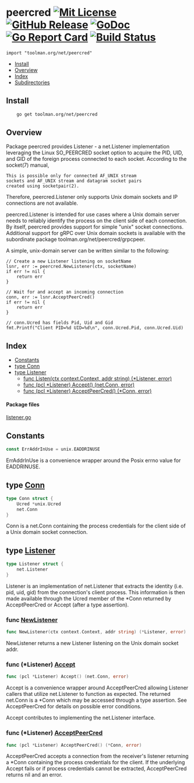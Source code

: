 
# peercred [![Mit License][mit-img]][mit] [![GitHub Release][release-img]][release] [![GoDoc][godoc-img]][godoc] [![Go Report Card][reportcard-img]][reportcard] [![Build Status][travis-img]][travis]

`import "toolman.org/net/peercred"`

* [Install](#pkg-install)
* [Overview](#pkg-overview)
* [Index](#pkg-index)
* [Subdirectories](#pkg-subdirectories)

## <a name="pkg-install">Install</a>

```sh
    go get toolman.org/net/peercred
```

## <a name="pkg-overview">Overview</a>
Package peercred provides Listener - a net.Listener implementation leveraging
the Linux SO_PEERCRED socket option to acquire the PID, UID, and GID of the
foreign process connected to each socket. According to the socket(7) manual,

    This is possible only for connected AF_UNIX stream
    sockets and AF_UNIX stream and datagram socket pairs
    created using socketpair(2).

Therefore, peercred.Listener only supports Unix domain sockets and IP
connections are not available.

peercred.Listener is intended for use cases where a Unix domain server needs
to reliably identify the process on the client side of each connection. By
itself, peercred provides support for simple "unix" socket connections.
Additional support for gRPC over Unix domain sockets is available with the
subordinate package toolman.org/net/peercred/grpcpeer.

A simple, unix-domain server can be written similar to the following:

	// Create a new Listener listening on socketName
	lsnr, err := peercred.NewListener(ctx, socketName)
	if err != nil {
	    return err
	}
	
	// Wait for and accept an incoming connection
	conn, err := lsnr.AcceptPeerCred()
	if err != nil {
	    return err
	}
	
	// conn.Ucred has fields Pid, Uid and Gid
	fmt.Printf("Client PID=%d UID=%d\n", conn.Ucred.Pid, conn.Ucred.Uid)


## <a name="pkg-index">Index</a>
* [Constants](#pkg-constants)
* [type Conn](#Conn)
* [type Listener](#Listener)
  * [func Listen(ctx context.Context, addr string) (*Listener, error)](#NewListener)
  * [func (pcl *Listener) Accept() (net.Conn, error)](#Listener.Accept)
  * [func (pcl *Listener) AcceptPeerCred() (*Conn, error)](#Listener.AcceptPeerCred)


#### <a name="pkg-files">Package files</a>
[listener.go](/src/toolman.org/net/peercred/listener.go) 


## <a name="pkg-constants">Constants</a>
``` go
const ErrAddrInUse = unix.EADDRINUSE
```
ErrAddrInUse is a convenience wrapper around the Posix errno value for
EADDRINUSE.


## <a name="Conn">type</a> [Conn](/src/target/listener.go?s=4734:4791#L138)
``` go
type Conn struct {
    Ucred *unix.Ucred
    net.Conn
}

```
Conn is a net.Conn containing the process credentials for the client
side of a Unix domain socket connection.


## <a name="Listener">type</a> [Listener](/src/target/listener.go?s=2919:2965#L71)
``` go
type Listener struct {
    net.Listener
}

```
Listener is an implementation of net.Listener that extracts
the identity (i.e. pid, uid, gid) from the connection's client process.
This information is then made available through the Ucred member of
the *Conn returned by AcceptPeerCred or Accept (after a type
assertion).


### <a name="NewListener">func</a> [NewListener](/src/target/listener.go?s=3047:3116#L76)
``` go
func NewListener(ctx context.Context, addr string) (*Listener, error)
```
NewListener returns a new Listener listening on the Unix domain socket addr.


### <a name="Listener.Accept">func</a> (\*Listener) [Accept](/src/target/listener.go?s=3657:3712#L93)
``` go
func (pcl *Listener) Accept() (net.Conn, error)
```
Accept is a convenience wrapper around AcceptPeerCred allowing
Listener callers that utilize net.Listener to function
as expected. The returned net.Conn is a *Conn which may
be accessed through a type assertion. See AcceptPeerCred for
details on possible error conditions.

Accept contributes to implementing the  net.Listener interface.


### <a name="Listener.AcceptPeerCred">func</a> (\*Listener) [AcceptPeerCred](/src/target/listener.go?s=4020:4088#L101)
``` go
func (pcl *Listener) AcceptPeerCred() (*Conn, error)
```
AcceptPeerCred accepts a connection from the receiver's listener
returning a *Conn containing the process credentials for
the client. If the underlying Accept fails or if process credentials
cannot be extracted, AcceptPeerCred returns nil and an error.


[mit-img]: http://img.shields.io/badge/License-MIT-c41e3a.svg
[mit]: https://github.com/tep/net-peercred/blob/master/LICENSE

[release-img]: https://img.shields.io/github/release/tep/net-peercred/all.svg
[release]: https://github.com/tep/net-peercred/releases

[godoc-img]: https://godoc.org/toolman.org/net/peercred?status.svg
[godoc]: https://godoc.org/toolman.org/net/peercred

[reportcard-img]: https://goreportcard.com/badge/toolman.org/net/peercred
[reportcard]: https://goreportcard.com/report/toolman.org/net/peercred

[travis-img]: https://travis-ci.org/tep/net-peercred.svg?branch=master
[travis]: https://travis-ci.org/tep/net-peercred

